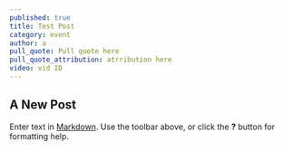 ```yaml
---
published: true
title: Test Post
category: event
author: a
pull_quote: Pull quote here
pull_quote_attribution: atrribution here
video: vid ID
---
```


## A New Post

Enter text in [Markdown](http://daringfireball.net/projects/markdown/). Use the toolbar above, or click the **?** button for formatting help.
